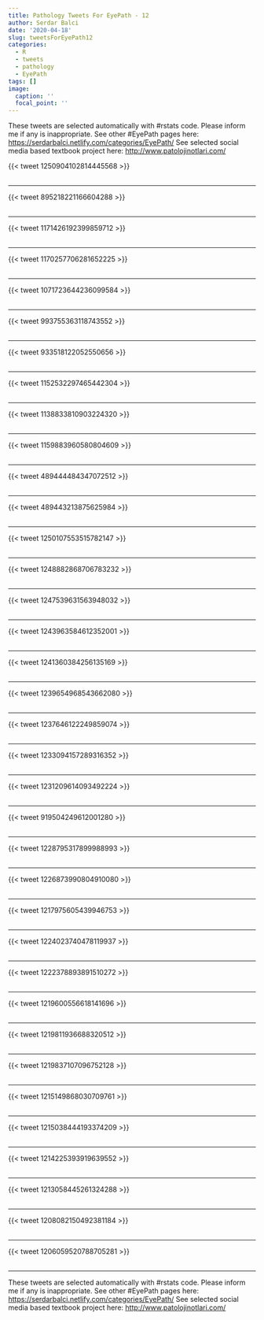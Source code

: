 ```yaml
---
title: Pathology Tweets For EyePath - 12
author: Serdar Balci
date: '2020-04-18'
slug: tweetsForEyePath12
categories:
  - R
  - tweets
  - pathology
  - EyePath
tags: []
image:
  caption: ''
  focal_point: ''
---
```



These tweets are selected automatically with #rstats code. Please inform me if any is inappropriate.
See other #EyePath pages here: https://serdarbalci.netlify.com/categories/EyePath/ 
See selected social media based textbook project here: http://www.patolojinotlari.com/

{{< tweet 1250904102814445568 >}}
<br>
<br>
<hr>
{{< tweet 895218221166604288 >}}
<br>
<br>
<hr>
{{< tweet 1171426192399859712 >}}
<br>
<br>
<hr>
{{< tweet 1170257706281652225 >}}
<br>
<br>
<hr>
{{< tweet 1071723644236099584 >}}
<br>
<br>
<hr>
{{< tweet 993755363118743552 >}}
<br>
<br>
<hr>
{{< tweet 933518122052550656 >}}
<br>
<br>
<hr>
{{< tweet 1152532297465442304 >}}
<br>
<br>
<hr>
{{< tweet 1138833810903224320 >}}
<br>
<br>
<hr>
{{< tweet 1159883960580804609 >}}
<br>
<br>
<hr>
{{< tweet 489444484347072512 >}}
<br>
<br>
<hr>
{{< tweet 489443213875625984 >}}
<br>
<br>
<hr>
{{< tweet 1250107553515782147 >}}
<br>
<br>
<hr>
{{< tweet 1248882868706783232 >}}
<br>
<br>
<hr>
{{< tweet 1247539631563948032 >}}
<br>
<br>
<hr>
{{< tweet 1243963584612352001 >}}
<br>
<br>
<hr>
{{< tweet 1241360384256135169 >}}
<br>
<br>
<hr>
{{< tweet 1239654968543662080 >}}
<br>
<br>
<hr>
{{< tweet 1237646122249859074 >}}
<br>
<br>
<hr>
{{< tweet 1233094157289316352 >}}
<br>
<br>
<hr>
{{< tweet 1231209614093492224 >}}
<br>
<br>
<hr>
{{< tweet 919504249612001280 >}}
<br>
<br>
<hr>
{{< tweet 1228795317899988993 >}}
<br>
<br>
<hr>
{{< tweet 1226873990804910080 >}}
<br>
<br>
<hr>
{{< tweet 1217975605439946753 >}}
<br>
<br>
<hr>
{{< tweet 1224023740478119937 >}}
<br>
<br>
<hr>
{{< tweet 1222378893891510272 >}}
<br>
<br>
<hr>
{{< tweet 1219600556618141696 >}}
<br>
<br>
<hr>
{{< tweet 1219811936688320512 >}}
<br>
<br>
<hr>
{{< tweet 1219837107096752128 >}}
<br>
<br>
<hr>
{{< tweet 1215149868030709761 >}}
<br>
<br>
<hr>
{{< tweet 1215038444193374209 >}}
<br>
<br>
<hr>
{{< tweet 1214225393919639552 >}}
<br>
<br>
<hr>
{{< tweet 1213058445261324288 >}}
<br>
<br>
<hr>
{{< tweet 1208082150492381184 >}}
<br>
<br>
<hr>
{{< tweet 1206059520788705281 >}}
<br>
<br>
<hr>


These tweets are selected automatically with #rstats code. Please inform me if any is inappropriate.
See other #EyePath pages here: https://serdarbalci.netlify.com/categories/EyePath/ 
See selected social media based textbook project here: http://www.patolojinotlari.com/
